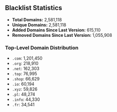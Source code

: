## Blacklist Statistics

- **Total Domains:** 2,581,118
- **Unique Domains:** 2,581,118
- **Added Domains Since Last Version:** 615,110
- **Removed Domains Since Last Version:** 1,055,908

### Top-Level Domain Distribution

-  `.com`: 1,201,450
-  `.org`: 218,910
-  `.net`: 162,303
-  `.top`: 76,995
-  `.shop`: 66,629
-  `.io`: 60,194
-  `.xyz`: 59,826
-  `.pl`: 48,274
-  `.info`: 44,330
-  `.fr`: 34,541
